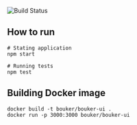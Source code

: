 ![Build Status](https://travis-ci.org/bouker/bouker-ui.svg?branch=master)

## How to run
```
# Stating application
npm start

# Running tests
npm test
```

## Building Docker image
```
docker build -t bouker/bouker-ui .
docker run -p 3000:3000 bouker/bouker-ui
```

